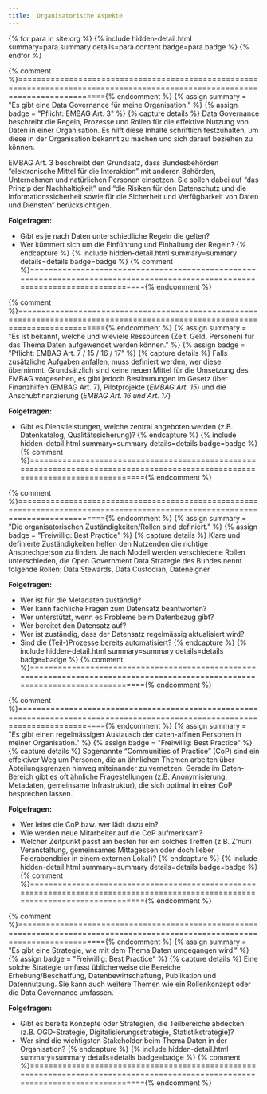 ```yaml
---
title:  Organisatorische Aspekte
---
```


{% for para in site.org %}
    {% include hidden-detail.html summary=para.summary details=para.content badge=para.badge %}
{% endfor %}


{% comment %}==============================================================================================================================={% endcomment %}
{% assign summary = "Es gibt eine Data Governance für meine Organisation." %}
{% assign badge = "Pflicht: EMBAG Art. 3" %}
{% capture details %}
Data Governance beschreibt die Regeln, Prozesse und Rollen für die effektive Nutzung von Daten in einer Organisation. Es hilft diese Inhalte schriftlich festzuhalten, um diese in der Organisation bekannt zu machen und sich darauf beziehen zu können.

EMBAG Art. 3 beschreibt den Grundsatz, dass Bundesbehörden “elektronische Mittel für die Interaktion” mit anderen Behörden, Unternehmen und natürlichen Personen einsetzen. Sie sollen dabei auf “das Prinzip der Nachhaltigkeit” und “die Risiken für den Datenschutz und die Informationssicherheit sowie für die Sicherheit und Verfügbarkeit von Daten und Diensten” berücksichtigen.

**Folgefragen:**

* Gibt es je nach Daten unterschiedliche Regeln die gelten?
* Wer kümmert sich um die Einführung und Einhaltung der Regeln?
{% endcapture %}
{% include hidden-detail.html summary=summary details=details badge=badge %}
{% comment %}==============================================================================================================================={% endcomment %}

{% comment %}==============================================================================================================================={% endcomment %}
{% assign summary = "Es ist bekannt, welche und wieviele Ressourcen (Zeit, Geld, Personen) für das Thema Daten aufgewendet werden können." %}
{% assign badge = "Pflicht: EMBAG Art. 7 / 15 / 16 / 17" %}
{% capture details %}
Falls zusätzliche Aufgaben anfallen, muss definiert werden, wer diese übernimmt. Grundsätzlich sind keine neuen Mittel für die Umsetzung des EMBAG vorgesehen, es gibt jedoch Bestimmungen im Gesetz über Finanzhilfen (EMBAG Art. 7), Pilotprojekte (_EMBAG Art. 15_) und die Anschubfinanzierung (_EMBAG Art. 16 und Art. 17_)

**Folgefragen:**

* Gibt es Dienstleistungen, welche zentral angeboten werden (z.B. Datenkatalog, Qualitätssicherung)?
{% endcapture %}
{% include hidden-detail.html summary=summary details=details badge=badge %}
{% comment %}==============================================================================================================================={% endcomment %}

{% comment %}==============================================================================================================================={% endcomment %}
{% assign summary = "Die organisatorischen Zuständigkeiten/Rollen sind definiert." %}
{% assign badge = "Freiwillig: Best Practice" %}
{% capture details %}
Klare und definierte Zuständigkeiten helfen den Nutzenden die richtige Ansprechperson zu finden. Je nach Modell werden verschiedene Rollen unterschieden, die Open Government Data Strategie des Bundes nennt folgende Rollen: Data Stewards, Data Custodian, Dateneigner

**Folgefragen:**

* Wer ist für die Metadaten zuständig?
* Wer kann fachliche Fragen zum Datensatz beantworten?
* Wer unterstützt, wenn es Probleme beim Datenbezug gibt?
* Wer bereitet den Datensatz auf?
* Wer ist zuständig, dass der Datensatz regelmässig aktualisiert wird?
* Sind die (Teil-)Prozesse bereits automatisiert?
{% endcapture %}
{% include hidden-detail.html summary=summary details=details badge=badge %}
{% comment %}==============================================================================================================================={% endcomment %}

{% comment %}==============================================================================================================================={% endcomment %}
{% assign summary = "Es gibt einen regelmässigen Austausch der daten-affinen Personen in meiner Organisation." %}
{% assign badge = "Freiwillig: Best Practice" %}
{% capture details %}
Sogenannte “Communities of Practice” (CoP) sind ein effektiver Weg um Personen, die an ähnlichen Themen arbeiten über Abteilungsgrenzen hinweg miteinander zu vernetzen. Gerade im Daten-Bereich gibt es oft ähnliche Fragestellungen (z.B. Anonymisierung, Metadaten, gemeinsame Infrastruktur), die sich optimal in einer CoP besprechen lassen.

**Folgefragen:**

* Wer leitet die CoP bzw. wer lädt dazu ein?
* Wie werden neue Mitarbeiter auf die CoP aufmerksam?
* Welcher Zeitpunkt passt am besten für ein solches Treffen (z.B. Z’nüni Veranstaltung, gemeinsames Mittagessen oder doch lieber Feierabendbier in einem externen Lokal)? 
{% endcapture %}
{% include hidden-detail.html summary=summary details=details badge=badge %}
{% comment %}==============================================================================================================================={% endcomment %}

{% comment %}==============================================================================================================================={% endcomment %}
{% assign summary = "Es gibt eine Strategie, wie mit dem Thema Daten umgegangen wird." %}
{% assign badge = "Freiwillig: Best Practice" %}
{% capture details %}
Eine solche Strategie umfasst üblicherweise die Bereiche Erhebung/Beschaffung, Datenbewirtschaftung, Publikation und Datennutzung. Sie kann auch weitere Themen wie ein Rollenkonzept oder die Data Governance umfassen.

**Folgefragen:**

* Gibt es bereits Konzepte oder Strategien, die Teilbereiche abdecken (z.B. OGD-Strategie, Digitalisierungsstrategie, Statistikstrategie)?
* Wer sind die wichtigsten Stakeholder beim Thema Daten in der Organisation?
{% endcapture %}
{% include hidden-detail.html summary=summary details=details badge=badge %}
{% comment %}==============================================================================================================================={% endcomment %}
